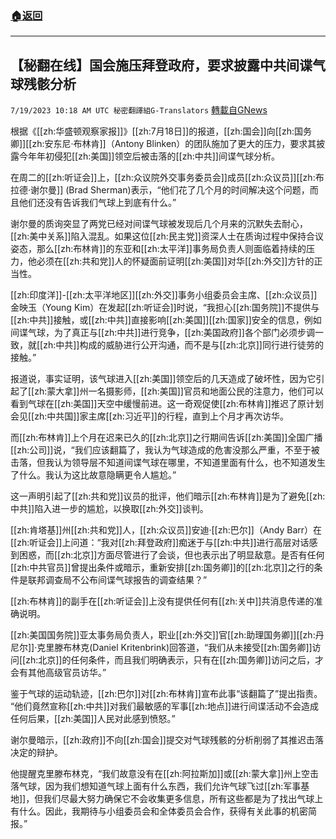 ###  [:house:返回](README.md)
---


## 【秘翻在线】国会施压拜登政府，要求披露中共间谍气球残骸分析
`7/19/2023 10:18 AM UTC 秘密翻譯組G-Translators` [轉載自GNews](https://gnews.org/articles/1471449)

根据《[[zh:华盛顿观察家报]]》[[zh:7月18日]]的报道，[[zh:国会]]向[[zh:国务卿]][[zh:安东尼·布林肯]]（Antony Blinken）的团队施加了更大的压力，要求其披露今年年初侵犯[[zh:美国]]领空后被击落的[[zh:中共]]间谍气球分析。

在周二的[[zh:听证会]]上，[[zh:众议院外交事务委员会]]成员[[zh:众议员]][[zh:布拉德·谢尔曼]] (Brad Sherman)表示，“他们花了几个月的时间解决这个问题，而且他们还没有告诉我们气球上到底有什么。”

谢尔曼的质询突显了两党已经对间谍气球被发现后几个月来的沉默失去耐心，[[zh:美中关系]]陷入混乱。如果这位[[zh:民主党]]资深人士在质询过程中保持合议姿态，那么[[zh:布林肯]]的东亚和[[zh:太平洋]]事务局负责人则面临着持续的压力，他必须在[[zh:共和党]]人的怀疑面前证明[[zh:美国]]对华[[zh:外交]]方针的正当性。

[[zh:印度洋]]\-[[zh:太平洋地区]][[zh:外交]]事务小组委员会主席、[[zh:众议员]]金映玉（Young Kim）在发起[[zh:听证会]]时说，“我担心[[zh:国务院]]不提供与[[zh:中共]]接触，或[[zh:中共]]直接影响[[zh:美国]][[zh:国家]]安全的信息，例如间谍气球，为了真正与[[zh:中共]]进行竞争，[[zh:美国政府]]各个部门必须步调一致，就[[zh:中共]]构成的威胁进行公开沟通，而不是与[[zh:北京]]同行进行徒劳的接触。”

报道说，事实证明，该气球进入[[zh:美国]]领空后的几天造成了破坏性，因为它引起了[[zh:蒙大拿]]州一名摄影师，[[zh:美国]]官员和地面公民的注意力，他们可以看到气球在[[zh:美国]]天空中缓慢前进。这一奇观促使[[zh:布林肯]]推迟了原计划会见[[zh:中共国]]家主席[[zh:习近平]]的行程，直到上个月才再次访华。

而[[zh:布林肯]]上个月在迟来已久的[[zh:北京]]之行期间告诉[[zh:美国]]全国广播[[zh:公司]]说，“我们应该翻篇了，我认为气球造成的危害没那么严重，不至于被击落，但我认为领导层不知道间谍气球在哪里，不知道里面有什么，也不知道发生了什么。我认为这比故意隐瞒更令人尴尬。”

这一声明引起了[[zh:共和党]]议员的批评，他们暗示[[zh:布林肯]]是为了避免[[zh:中共]]陷入进一步的尴尬，以换取[[zh:外交]]谈判。

[[zh:肯塔基]]州[[zh:共和党]]人，[[zh:众议员]]安迪·[[zh:巴尔]]（Andy Barr）在[[zh:听证会]]上问道：“我对[[zh:拜登政府]]痴迷于与[[zh:中共]]进行高层对话感到困惑，而[[zh:北京]]方面尽管进行了会谈，但也表示出了明显敌意。是否有任何[[zh:中共官员]]曾提出条件或暗示，重新安排[[zh:国务卿]]的[[zh:北京]]之行的条件是联邦调查局不公布间谍气球报告的调查结果？”

[[zh:布林肯]]的副手在[[zh:听证会]]上没有提供任何有[[zh:关中]]共消息传递的准确说明。

[[zh:美国国务院]]亚太事务局负责人，职业[[zh:外交]]官[[zh:助理国务卿]][[zh:丹尼尔]]·克里滕布林克(Daniel Kritenbrink)回答道，“我们从未接受[[zh:国务卿]]访问[[zh:北京]]的任何条件，而且我们明确表示，只有在[[zh:国务卿]]访问之后，才会有其他高级官员访华。”

鉴于气球的运动轨迹，[[zh:巴尔]]对[[zh:布林肯]]宣布此事“该翻篇了”提出指责。 “他们竟然宣称[[zh:中共]]对我们最敏感的军事[[zh:地点]]进行间谍活动不会造成任何后果，[[zh:美国]]人民对此感到愤怒。”

谢尔曼暗示，[[zh:政府]]不向[[zh:国会]]提交对气球残骸的分析削弱了其推迟击落决定的辩护。

他提醒克里滕布林克，“我们故意没有在[[zh:阿拉斯加]]或[[zh:蒙大拿]]州上空击落气球，因为我们想知道气球上面有什么东西，我们允许气球飞过[[zh:军事基地]]，但我们尽最大努力确保它不会收集更多信息，所有这些都是为了找出气球上有什么。因此，我期待与小组委员会和全体委员会合作，获得有关此事的机密简报。”
